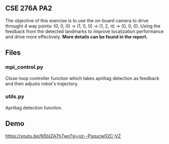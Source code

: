 ## CSE 276A PA2
The objective of this exercise is to use the on-board camera to drive throught 4 way points: (0, 0, 0) -> (1, 0, 0) -> (1, 2, $\pi$) -> (0, 0, 0). 
Using the feedback from the detected landmarks to improve localization performance and drive more effectively. **More details can be found in the report.**


## Files
### mpi_control.py
Close-loop controller function which takes apriltag detection as feedback and then adjusts robot's trajectory.

### utils.py
Apriltag detection function.

## Demo
https://youtu.be/N5bIZA7h7wo?si=oz--Psqucw02C-VZ
